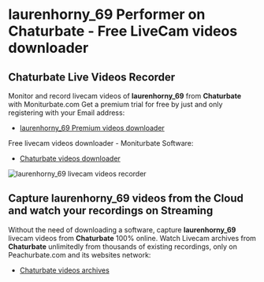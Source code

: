 # laurenhorny_69 Performer on Chaturbate - Free LiveCam videos downloader

## Chaturbate Live Videos Recorder

Monitor and record livecam videos of **laurenhorny_69** from **Chaturbate** with Moniturbate.com
Get a premium trial for free by just and only registering with your Email address:
* [laurenhorny_69 Premium videos downloader](https://moniturbate.com/request-demo-licence-key.html)

Free livecam videos downloader - Moniturbate Software:
* [Chaturbate videos downloader](https://moniturbate.com/moniturbate-download-software.html)

![laurenhorny_69 livecam videos recorder](https://peachurnet.com/templates/moniturbate-software.png)


## Capture laurenhorny_69 videos from the Cloud and watch your recordings on Streaming

Without the need of downloading a software, capture **laurenhorny_69** livecam videos from **Chaturbate** 100% online.
Watch Livecam archives from **Chaturbate** unlimitedly from thousands of existing recordings, only on Peachurbate.com and its websites network:
* [Chaturbate videos archives](https://peachurnet.com/)